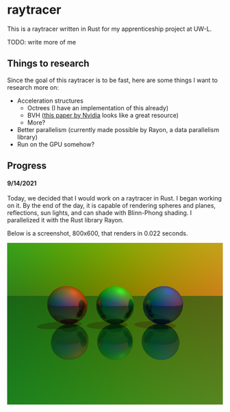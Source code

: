 # raytracer

This is a raytracer written in Rust for my apprenticeship project at UW-L.

TODO: write more of me

## Things to research

Since the goal of this raytracer is to be fast, here are some things I want to research more on:

* Acceleration structures
  * Octrees (I have an implementation of this already)
  * BVH ([this paper by Nvidia](https://www.nvidia.in/docs/IO/77714/sbvh.pdf) looks like a great resource)
  * More?
* Better parallelism (currently made possible by Rayon, a data parallelism library)
* Run on the GPU somehow?

## Progress

#### 9/14/2021

Today, we decided that I would work on a raytracer in Rust. I began working on it. By the end of the day,
it is capable of rendering spheres and planes, reflections, sun lights, and can shade with Blinn-Phong
shading. I parallelized it with the Rust library Rayon.

Below is a screenshot, 800x600, that renders in 0.022 seconds.

![Progress screenshot from 9/14/2021](/images/readme/9_14_2021.png)

